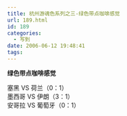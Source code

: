 ```yaml
---
title: 杭州游魂色系列之三-绿色带点咖啡感觉
url: 189.html
id: 189
categories:
  - 写到
date: 2006-06-12 19:48:41
tags:
---
```


**绿色带点咖啡感觉**  
  
塞黑 VS 荷兰（0：1）  
墨西哥 VS 伊朗（3：1）  
安哥拉 VS 葡萄牙（0：1）